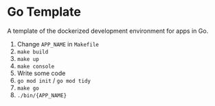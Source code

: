 # Go Template
A template of the dockerized development environment for apps in Go.

1. Change `APP_NAME` in `Makefile`
2. `make build`
3. `make up`
4. `make console`
5. Write some code
6. `go mod init` / `go mod tidy`
7. `make go`
8. `./bin/{APP_NAME}`